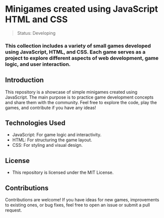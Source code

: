 <h1>Minigames created using JavaScript HTML and CSS</h1>

> Status: Developing

### This collection includes a variety of small games developed using JavaScript, HTML, and CSS. Each game serves as a project to explore different aspects of web development, game logic, and user interaction.

## Introduction
This repository is a showcase of simple minigames created using JavaScript. The main purpose is to practice game development concepts and share them with the community. Feel free to explore the code, play the games, and contribute if you have any ideas!

## Technologies Used
* JavaScript: For game logic and interactivity.
* HTML: For structuring the game layout.
* CSS: For styling and visual design.

## License
* This repository is licensed under the MIT License.

## Contributions
Contributions are welcome! If you have ideas for new games, improvements to existing ones, or bug fixes, feel free to open an issue or submit a pull request.

